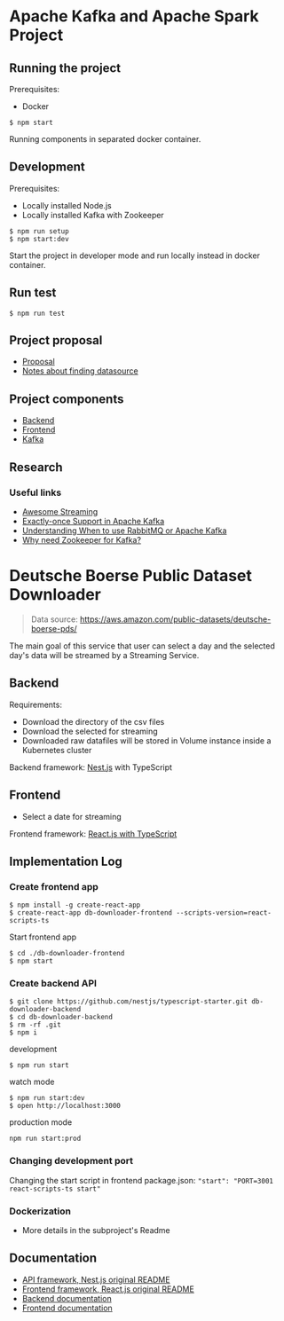 # Apache Kafka and Apache Spark Project

## Running the project

Prerequisites:
* Docker

```
$ npm start
```

Running components in separated docker container.

## Development

Prerequisites:
* Locally installed Node.js
* Locally installed Kafka with Zookeeper

```
$ npm run setup
$ npm start:dev
```

Start the project in developer mode and run locally instead in docker container.

## Run test

```
$ npm run test
```

## Project proposal

* [Proposal](docs/proposal.md)
* [Notes about finding datasource](docs/finding-datastream-notes.md)

## Project components

* [Backend](backend/README.md)
* [Frontend](frontend/README.md)
* [Kafka](kafka/README.md)

## Research

### Useful links

* [Awesome Streaming](https://github.com/manuzhang/awesome-streaming)
* [Exactly-once Support in Apache Kafka](https://medium.com/@jaykreps/exactly-once-support-in-apache-kafka-55e1fdd0a35f)
* [Understanding When to use RabbitMQ or Apache Kafka](https://content.pivotal.io/blog/understanding-when-to-use-rabbitmq-or-apache-kafka)
* [Why need Zookeeper for Kafka?](https://www.quora.com/What-is-the-actual-role-of-Zookeeper-in-Kafka-What-benefits-will-I-miss-out-on-if-I-don%E2%80%99t-use-Zookeeper-and-Kafka-together)

# Deutsche Boerse Public Dataset Downloader

> Data source: https://aws.amazon.com/public-datasets/deutsche-boerse-pds/

The main goal of this service that user can select a day and the selected day's data will be streamed by a Streaming Service. 

## Backend

Requirements:
 
* Download the directory of the csv files
* Download the selected for streaming
* Downloaded raw datafiles will be stored in Volume instance inside a Kubernetes cluster

Backend framework: [Nest.js](https://nestjs.com/) with TypeScript

## Frontend

* Select a date for streaming

Frontend framework: [React.js with TypeScript](https://github.com/wmonk/create-react-app-typescript/blob/master/packages/react-scripts/template/README.md)

## Implementation Log


### Create frontend app

```
$ npm install -g create-react-app
$ create-react-app db-downloader-frontend --scripts-version=react-scripts-ts
```

Start frontend app

```
$ cd ./db-downloader-frontend
$ npm start
```

### Create backend API

```
$ git clone https://github.com/nestjs/typescript-starter.git db-downloader-backend
$ cd db-downloader-backend
$ rm -rf .git
$ npm i
```

development
```
$ npm run start
```

watch mode
```
$ npm run start:dev
$ open http://localhost:3000
```

production mode
```
npm run start:prod
```

### Changing development port

Changing the start script in frontend package.json: `"start": "PORT=3001 react-scripts-ts start"`

### Dockerization

* More details in the subproject's Readme

## Documentation

* [API framework, Nest.js original README](backend/FRAMEWORK_README.md)
* [Frontend framework, React.js original README](frontend/FRAMEWORK_README.md)
* [Backend documentation](backend/README.md)
* [Frontend documentation](frontend/README.md)
